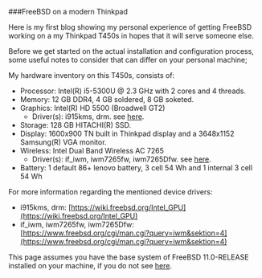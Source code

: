 ###FreeBSD on a modern Thinkpad

Here is my first blog showing my personal experience of getting FreeBSD working on a my Thinkpad T450s in hopes that it will serve someone else.

Before we get started on the actual installation and configuration process, some useful notes to consider that can differ on your personal machine;

My hardware inventory on this T450s, consists of:

* Processor: Intel(R) i5-5300U @ 2.3 GHz with 2 cores and 4 threads.
* Memory: 12 GB DDR4, 4 GB soldered, 8 GB soketed.
* Graphics: Intel(R) HD 5500 (Broadwell GT2)
  * Driver(s): i915kms, drm. see [here](https://wiki.freebsd.org/Intel_GPU).
* Storage: 128 GB HITACHI(R) SSD.
* Display: 1600x900 TN built in Thinkpad display and a 3648x1152 Samsung(R) VGA monitor.
* Wireless: Intel Dual Band Wireless AC 7265
  * Driver(s): if_iwm, iwm7265fw, iwm7265Dfw. see [here](https://www.freebsd.org/cgi/man.cgi?query=iwm&sektion=4).
* Battery: 1 default 86+ lenovo battery, 3 cell 54 Wh and 1 internal 3 cell 54 Wh


For more information regarding the mentioned device drivers:
* i915kms, drm: [https://wiki.freebsd.org/Intel_GPU](https://wiki.freebsd.org/Intel_GPU)
* if_iwm, iwm7265fw, iwm7265Dfw: [https://www.freebsd.org/cgi/man.cgi?query=iwm&sektion=4](https://www.freebsd.org/cgi/man.cgi?query=iwm&sektion=4)

This page assumes you have the base system of FreeBSD 11.0-RELEASE installed on your machine, if you do not see [here](https://www.freebsd.org/doc/handbook/bsdinstall-pre.html).




